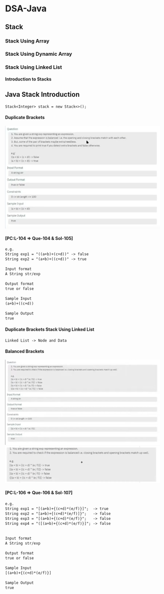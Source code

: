 # DSA-Java

## Stack

### Stack Using Array

### Stack Using Dynamic Array

### Stack Using Linked List

#### Introduction to Stacks

## Java Stack Introduction

```
Stack<Integer> stack = new Stack<>();   
```

#### Duplicate Brackets

![Duplicate Brackets Image](../assets/stack/duplicatebracketsque1.png)

#### [PC:L-104 => Que-104 & Sol-105]

```
e.g.
String exp1 = "((a+b)+(c+d))" -> false
String exp2 = "(a+b)+((c+d))" -> true

Input format
A String str/exp
   
Output format
true or false

Sample Input
(a+b)+((c+d))

Sample Output
true   
```

#### Duplicate Brackets Stack Using Linked List
    Linked List -> Node and Data

#### Balanced Brackets

![Balanced Brackets Image1](../assets/stack/balancedbracketsque1.png)
![Balanced Brackets Image2](../assets/stack/balancedbracketsque2.png)

#### [PC:L-106 => Que-106 & Sol-107]

```
e.g.
String exp1 = "[(a+b)+{(c+d)*(e/f)}]";  -> true
String exp2 = "[a+b)+{(c+d)*(e/f)]}";   -> false
String exp3 = "[(a+b)+{(c+d)*(e/f)}";   -> false
String exp4 = "([(a+b)+{(c+d)*(e/f)}]"; -> false


Input format
A String str/exp
   
Output format
true or false

Sample Input
[(a+b)+{(c+d)*(e/f)}]

Sample Output
true   
```
